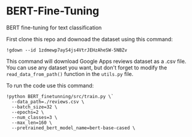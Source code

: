 # BERT-Fine-Tuning
BERT fine-tuning for text classification 

First clone this repo and downoad the dataset using this command:

```
!gdown --id 1zdmewp7ayS4js4VtrJEHzAheSW-5NBZv
```
This command will download Google Apps reviews dataset as a .csv file. You can use any dataset you want, but don't forget to modify the `read_data_from_path()` function in the `utils.py` file.

To run the code use this command:

````
!python BERT_finetunning/src/train.py \`
  --data_path=./reviews.csv \
  --batch_size=32 \
  --epochs=2 \
  --num_classes=3 \
  --max_len=160 \
  --pretrained_bert_model_name=bert-base-cased \
  
 ````

